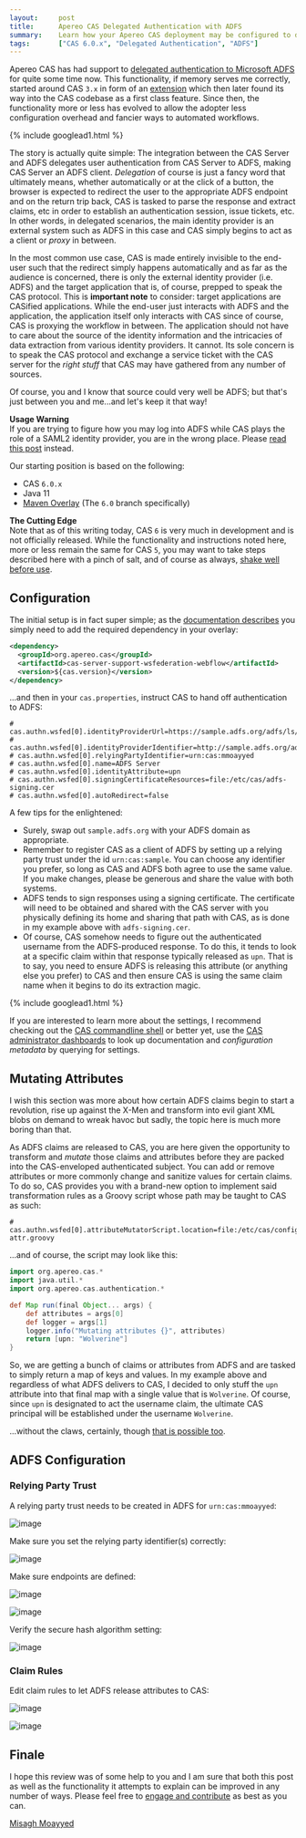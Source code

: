 ```yaml
---
layout:     post
title:      Apereo CAS Delegated Authentication with ADFS
summary:    Learn how your Apereo CAS deployment may be configured to delegate authentication to Microsoft ADFS.
tags:       ["CAS 6.0.x", "Delegated Authentication", "ADFS"]
---
```


Apereo CAS has had support to [delegated authentication to Microsoft ADFS](https://apereo.github.io/cas/6.0.x/integration/ADFS-Integration.html) for quite some time now. This functionality, if memory serves me correctly, started around CAS `3.x` in form of an [extension](https://github.com/Unicon/cas-adfs-integration) which then later found its way into the CAS codebase as a first class feature. Since then, the functionality more or less has evolved to allow the adopter less configuration overhead and fancier ways to automated workflows.

{% include googlead1.html  %}

The story is actually quite simple: The integration between the CAS Server and ADFS delegates user authentication from CAS Server to ADFS, making CAS Server an ADFS client. *Delegation* of course is just a fancy word that ultimately means, whether automatically or at the click of a button, the browser is expected to redirect the user to the appropriate ADFS endpoint and on the return trip back, CAS is tasked to parse the response and extract claims, etc in order to establish an authentication session, issue tickets, etc. In other words, in delegated scenarios, the main identity provider is an external system such as ADFS in this case and CAS simply begins to act as a client or *proxy* in between.

In the most common use case, CAS is made entirely invisible to the end-user such that the redirect simply happens automatically and as far as the audience is concerned, there is only the external identity provider (i.e. ADFS) and the target application that is, of course, prepped to speak the CAS protocol. This is **important note** to consider: target applications are CASified applications. While the end-user just interacts with ADFS and the application, the application itself only interacts with CAS since of course, CAS is proxying the workflow in between. The application should not have to care about the source of the identity information and the intricacies of data extraction from various identity providers. It cannot. Its sole concern is to speak the CAS protocol and exchange a service ticket with the CAS server for the *right stuff* that CAS may have gathered from any number of sources.

Of course, you and I know that source could very well be ADFS; but that's just between you and me...and let's keep it that way!

<div class="alert alert-success">
  <strong>Usage Warning</strong><br/>If you are trying to figure how you may log into ADFS while CAS plays the role of a SAML2 identity provider, you are in the wrong place. Please <a href="/2017/11/22/cas-saml-integration-adfs/">read this post</a> instead.
</div>

Our starting position is based on the following:

- CAS `6.0.x`
- Java 11
- [Maven Overlay](https://github.com/apereo/cas-overlay-template) (The `6.0` branch specifically)

<div class="alert alert-info">
  <strong>The Cutting Edge</strong><br/>Note that as of this writing today, CAS <code>6</code> is very much in development and is not officially released. While the functionality and instructions noted here, more or less remain the same for CAS <code>5</code>, you may want to take steps described here with a pinch of salt, and of course as always, <a href="/2017/03/08/the-myth-of-ga-rel/">shake well before use</a>.
</div>

## Configuration

The initial setup is in fact super simple; as the [documentation describes](https://apereo.github.io/cas/6.0.x/integration/ADFS-Integration.html) you simply need to add the required dependency in your overlay:

```xml
<dependency>
  <groupId>org.apereo.cas</groupId>
  <artifactId>cas-server-support-wsfederation-webflow</artifactId>
  <version>${cas.version}</version>
</dependency>
```

...and then in your `cas.properties`, instruct CAS to hand off authentication to ADFS:

```
# cas.authn.wsfed[0].identityProviderUrl=https://sample.adfs.org/adfs/ls/
# cas.authn.wsfed[0].identityProviderIdentifier=http://sample.adfs.org/adfs/services/trust
# cas.authn.wsfed[0].relyingPartyIdentifier=urn:cas:mmoayyed
# cas.authn.wsfed[0].name=ADFS Server
# cas.authn.wsfed[0].identityAttribute=upn
# cas.authn.wsfed[0].signingCertificateResources=file:/etc/cas/adfs-signing.cer
# cas.authn.wsfed[0].autoRedirect=false
```

A few tips for the enlightened:

- Surely, swap out `sample.adfs.org` with your ADFS domain as appropriate.
- Remember to register CAS as a client of ADFS by setting up a relying party trust under the id `urn:cas:sample`. You can choose any identifier you prefer, so long as CAS and ADFS both agree to use the same value. If you make changes, please be generous and share the value with both systems.
- ADFS tends to sign responses using a signing certificate. The certificate will need to be obtained and shared with the CAS server with you physically defining its home and sharing that path with CAS, as is done in my example above with `adfs-signing.cer`.
- Of course, CAS somehow needs to figure out the authenticated username from the ADFS-produced response. To do this, it tends to look at a specific claim within that response typically released as `upn`. That is to say, you need to ensure ADFS is releasing this attribute (or anything else you prefer) to CAS and then ensure CAS is using the same claim name when it begins to do its extraction magic.

{% include googlead1.html  %}

If you are interested to learn more about the settings, I recommend checking out the [CAS commandline shell](/2017/10/30/intro-cas-cli-shell/) or better yet, use the [CAS administrator dashboards](/2018/06/15/cas53-admin-endpoints-security/) to look up documentation and *configuration metadata* by querying for settings.

## Mutating Attributes

I wish this section was more about how certain ADFS claims begin to start a revolution, rise up against the X-Men and transform into evil giant XML blobs on demand to wreak havoc but sadly, the topic here is much more boring than that. 

As ADFS claims are released to CAS, you are here given the opportunity to transform and *mutate* those claims and attributes before they are packed into the
 CAS-enveloped authenticated subject. You can add or remove attributes or more commonly change and sanitize values for certain claims. To do so, CAS provides you with a brand-new option to implement said transformation rules as a Groovy script whose path may be taught to CAS as such: 
   
```properties
# cas.authn.wsfed[0].attributeMutatorScript.location=file:/etc/cas/config/wsfed-attr.groovy
```

...and of course, the script may look like this:

```groovy
import org.apereo.cas.*
import java.util.*
import org.apereo.cas.authentication.*

def Map run(final Object... args) {
    def attributes = args[0]
    def logger = args[1]
    logger.info("Mutating attributes {}", attributes)
    return [upn: "Wolverine"]
}
```

So, we are getting a bunch of claims or attributes from ADFS and are tasked to simply return a map of keys and values. In my example above and regardless of what ADFS delivers to CAS, I decided to only stuff the `upn` attribute into that final map with a single value that is `Wolverine`. Of course, since `upn` is designated to act the username claim, the ultimate CAS principal will be established under the username `Wolverine`.

...without the claws, certainly, though [that is possible too](https://apereo.github.io/2017/02/18/onthe-theoryof-possibility/).

## ADFS Configuration

### Relying Party Trust

A relying party trust needs to be created in ADFS for `urn:cas:mmoayyed`:

![image](https://user-images.githubusercontent.com/1205228/53475690-cdab3680-3a2d-11e9-875b-97e2003d8f67.png)

Make sure you set the relying party identifier(s) correctly:

![image](https://user-images.githubusercontent.com/1205228/53475715-dbf95280-3a2d-11e9-9973-499c6bafe3a1.png)

Make sure endpoints are defined:

![image](https://user-images.githubusercontent.com/1205228/53475744-f2071300-3a2d-11e9-8d20-a535639374d5.png)

![image](https://user-images.githubusercontent.com/1205228/53475750-f7fcf400-3a2d-11e9-91bd-edc8f1e87d40.png)

Verify the secure hash algorithm setting:

![image](https://user-images.githubusercontent.com/1205228/53475770-06e3a680-3a2e-11e9-9784-cb098eccbe99.png)

### Claim Rules

Edit claim rules to let ADFS release attributes to CAS:

![image](https://user-images.githubusercontent.com/1205228/53475819-2bd81980-3a2e-11e9-83f5-2bf11fff2eef.png)

![image](https://user-images.githubusercontent.com/1205228/53475841-3692ae80-3a2e-11e9-8393-ec09f1a04fb5.png)

## Finale

I hope this review was of some help to you and I am sure that both this post as well as the functionality it attempts to explain can be improved in any number of ways. Please feel free to [engage and contribute](https://apereo.github.io/cas/developer/Contributor-Guidelines.html) as best as you can.

[Misagh Moayyed](https://fawnoos.com)
